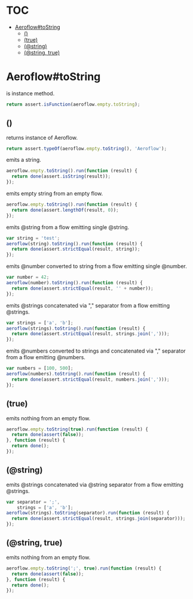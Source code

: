 # TOC
   - [Aeroflow#toString](#aeroflowtostring)
     - [()](#aeroflowtostring-)
     - [(true)](#aeroflowtostring-true)
     - [(@string)](#aeroflowtostring-string)
     - [(@string, true)](#aeroflowtostring-string-true)
<a name=""></a>
 
<a name="aeroflowtostring"></a>
# Aeroflow#toString
is instance method.

```js
return assert.isFunction(aeroflow.empty.toString);
```

<a name="aeroflowtostring-"></a>
## ()
returns instance of Aeroflow.

```js
return assert.typeOf(aeroflow.empty.toString(), 'Aeroflow');
```

emits a string.

```js
aeroflow.empty.toString().run(function (result) {
  return done(assert.isString(result));
});
```

emits empty string from an empty flow.

```js
aeroflow.empty.toString().run(function (result) {
  return done(assert.lengthOf(result, 0));
});
```

emits @string from a flow emitting single @string.

```js
var string = 'test';
aeroflow(string).toString().run(function (result) {
  return done(assert.strictEqual(result, string));
});
```

emits @number converted to string from a flow emitting single @number.

```js
var number = 42;
aeroflow(number).toString().run(function (result) {
  return done(assert.strictEqual(result, '' + number));
});
```

emits @strings concatenated via "," separator from a flow emitting @strings.

```js
var strings = ['a', 'b'];
aeroflow(strings).toString().run(function (result) {
  return done(assert.strictEqual(result, strings.join(',')));
});
```

emits @numbers converted to strings and concatenated via "," separator from a flow emitting @numbers.

```js
var numbers = [100, 500];
aeroflow(numbers).toString().run(function (result) {
  return done(assert.strictEqual(result, numbers.join(',')));
});
```

<a name="aeroflowtostring-true"></a>
## (true)
emits nothing from an empty flow.

```js
aeroflow.empty.toString(true).run(function (result) {
  return done(assert(false));
}, function (result) {
  return done();
});
```

<a name="aeroflowtostring-string"></a>
## (@string)
emits @strings concatenated via @string separator from a flow emitting @strings.

```js
var separator = ';',
    strings = ['a', 'b'];
aeroflow(strings).toString(separator).run(function (result) {
  return done(assert.strictEqual(result, strings.join(separator)));
});
```

<a name="aeroflowtostring-string-true"></a>
## (@string, true)
emits nothing from an empty flow.

```js
aeroflow.empty.toString(';', true).run(function (result) {
  return done(assert(false));
}, function (result) {
  return done();
});
```

